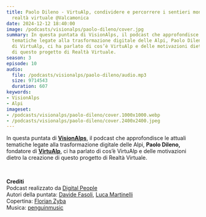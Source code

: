```yaml
---
title: Paolo Dileno - VirtuAlp, condividere e percorrere i sentieri montani con la
  realtà virtuale @Valcamonica
date: 2024-12-12 18:40:00
image: /podcasts/visionalps/paolo-dileno/cover.jpg
summary: In questa puntata di VisionAlps, il podcast che approfondisce le attuali
  tematiche legate alla trasformazione digitale delle Alpi, Paolo Dileno, fondatore
  di VirtuAlp, ci ha parlato di cos’è VirtuAlp e delle motivazioni dietro la creazione
  di questo progetto di Realtà Virtuale.
season: 3
episode: 10
audio:
  file: /podcasts/visionalps/paolo-dileno/audio.mp3
  size: 9714543
  duration: 607
keywords:
- VisionAlps
- Alpi
imageset:
- /podcasts/visionalps/paolo-dileno/cover.1000x1000.webp
- /podcasts/visionalps/paolo-dileno/cover.2400x2400.jpeg
---
```


In questa puntata di [**VisionAlps**](https://www.visionalps.com/), il podcast che approfondisce le attuali tematiche legate alla trasformazione digitale delle Alpi, **Paolo Dileno,** fondatore di [**VirtuAlp**](https://virtualp.it/), ci ha parlato di cos’è VirtuAlp e delle motivazioni dietro la creazione di questo progetto di Realtà Virtuale.

<br>

**Crediti**<br>
Podcast realizzato da [Digital People](https://w3id.org/digitalpeople)<br>
Autori della puntata: [Davide Fasoli](https://www.linkedin.com/in/davide-fasoli-2b3246179/), [Luca Martinelli](https://www.linkedin.com/in/luca-martinelli/)<br>
Copertina: [Florian Zyba](https://www.linkedin.com/in/florian-zyba/)<br>
Musica: [penguinmusic](https://pixabay.com/users/penguinmusic-24940186/)